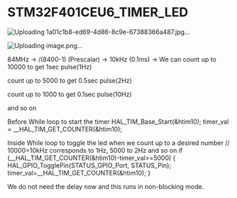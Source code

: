 # STM32F401CEU6_TIMER_LED

![Uploading 1a01c1b8-ed69-4d86-8c9e-67388366a487.jpg…]()

![Uploading image.png…]()



84MHz -> /(8400-1) (Prescalar) -> 10kHz (0.1ms) -> We can count up to 10000 to get 1sec pulse(1Hz)

count up to 5000 to get 0.5sec pulse(2Hz)

count up to 1000 to get 0.1sec pulse(10Hz)

and so on

Before While loop to start the timer
HAL_TIM_Base_Start(&htim10);
timer_val = __HAL_TIM_GET_COUNTER(&htim10);

Inside While loop to toggle the led when we count up to a desired number 
// 10000=10kHz corresponds to 1Hz, 5000 to 2Hz and so on
if (__HAL_TIM_GET_COUNTER(&htim10)-timer_val>=5000)
{
 HAL_GPIO_TogglePin(STATUS_GPIO_Port, STATUS_Pin);
 timer_val=__HAL_TIM_GET_COUNTER(&htim10);
}

We do not need the delay now and this runs in non-blocking mode. 
